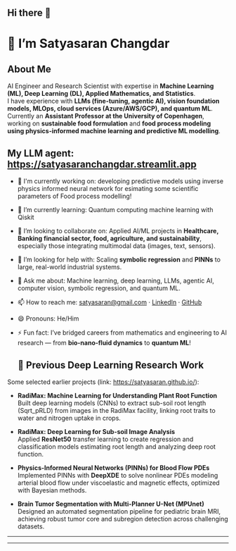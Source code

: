 ## Hi there 👋  
# 👋 I’m Satyasaran Changdar  

## About Me  
AI Engineer and Research Scientist with expertise in **Machine Learning (ML), Deep Learning (DL), Applied Mathematics, and Statistics**.  
I have experience with **LLMs (fine-tuning, agentic AI), vision foundation models, MLOps, cloud services (Azure/AWS/GCP), and quantum ML**.  
Currently an **Assistant Professor at the University of Copenhagen**, working on **sustainable food formulation** and **food process modeling using physics-informed machine learning and predictive ML modelling**.  

My LLM agent: https://satyasaranchangdar.streamlit.app
---

- 🔭 I'm currently working on: developing predictive models using inverse physics informed neural network for esimating some scientific parameters of Food process modelling!
- 🌱 I’m currently learning: Quantum computing machine learning  with Qiskit
- 👯 I’m looking to collaborate on: Applied AI/ML projects in **Healthcare, Banking financial sector, food, agriculture, and sustainability**, especially those integrating multimodal data (images, text, sensors).  
- 🤔 I’m looking for help with: Scaling **symbolic regression** and **PINNs** to large, real-world industrial systems.  
- 💬 Ask me about: Machine learning, deep learning, LLMs, agentic AI, computer vision, symbolic regression, and quantum ML.  
- 📫 How to reach me: [satyasaran@gmail.com](mailto:satyasaran@gmail.com) · [LinkedIn](https://linkedin.com/in/satyasaran-changdar) · [GitHub](https://github.com/satyasaran)  
- 😄 Pronouns: He/Him  
- ⚡ Fun fact: I’ve bridged careers from mathematics and engineering to AI research — from **bio-nano-fluid dynamics** to **quantum ML**!

  ## 🧠 Previous Deep Learning Research Work  
Some selected earlier projects (link: https://satyasaran.github.io/):  

- **RadiMax: Machine Learning for Understanding Plant Root Function**  
  Built deep learning models (CNNs) to extract sub-soil root length (Sqrt_pRLD) from images in the RadiMax facility, linking root traits to water and nitrogen uptake in crops.  

- **RadiMax: Deep Learning for Sub-soil Image Analysis**  
  Applied **ResNet50** transfer learning to create regression and classification models estimating root length and analyzing deep root function.  

- **Physics-Informed Neural Networks (PINNs) for Blood Flow PDEs**  
  Implemented PINNs with **DeepXDE** to solve nonlinear PDEs modeling arterial blood flow under viscoelastic and magnetic effects, optimized with Bayesian methods.  

- **Brain Tumor Segmentation with Multi-Planner U-Net (MPUnet)**  
  Designed an automated segmentation pipeline for pediatric brain MRI, achieving robust tumor core and subregion detection across challenging datasets.  

---

---
<!--
**satyasaran/Satyasaran** is a ✨ _special_ ✨ repository because its `README.md` (this file) appears on your GitHub profile.
-->
